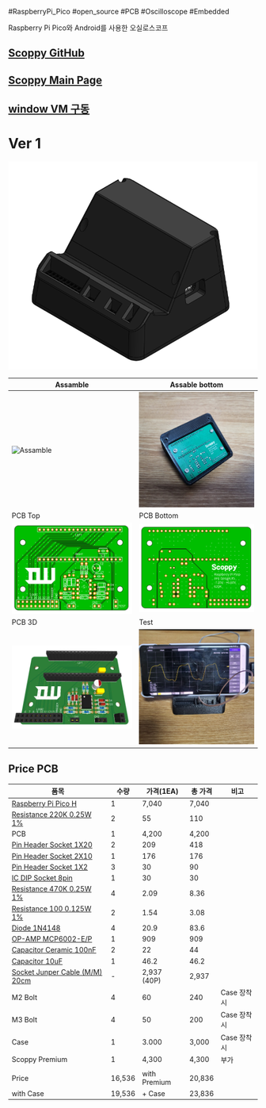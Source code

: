#RaspberryPi_Pico #open_source #PCB #Oscilloscope #Embedded 

Raspberry Pi Pico와 Android를 사용한 오실로스코프
## [Scoppy GitHub](https://github.com/fhdm-dev/scoppy?tab=readme-ov-file)

## [Scoppy Main Page](https://oscilloscope.fhdm.xyz/)

## [window VM 구동](https://www.youtube.com/watch?v=_g9r7l23ZEw)

# Ver 1
![Assamble](Image/Case.png)

| Assamble                          | Assable bottom                          |
| --------------------------------- | --------------------------------------- |
| ![Assamble](Image/Assamble_R.png) | ![Assamble](Image/Assamble_bottom.jpg)  |
| PCB Top                           | PCB Bottom                              |
| ![PCB_Top](Image/PCB_2D.png)      | ![PCB_Bottom](Image/PCB_2D_2.png)       |
| PCB 3D                            | Test                                    |
| ![PCB_Top](Image/PCB_3D.png)      | ![PCB_Top](Image/Oscilloscope_Test.jpg) |
## Price PCB

| 품목                                                                  | 수량     | 가격(1EA)      | 총 가격   | 비고        |
| ------------------------------------------------------------------- | ------ | ------------ | ------ | --------- |
| [Raspberry Pi Pico H](https://www.icbanq.com/P015416557)            | 1      | 7,040        | 7,040  |           |
| [Resistance 220K 0.25W 1%](https://www.icbanq.com/P000871689)       | 2      | 55           | 110    |           |
| PCB                                                                 | 1      | 4,200        | 4,200  |           |
| [Pin Header Socket 1X20](https://www.icbanq.com/P014161664)         | 2      | 209          | 418    |           |
| [Pin Header Socket 2X10](https://www.icbanq.com/P014161653)         | 1      | 176          | 176    |           |
| [Pin Header Socket 1X2](https://www.icbanq.com/P014161381)          | 3      | 30           | 90     |           |
| [IC DIP Socket 8pin](https://www.icbanq.com/P014161930)             | 1      | 30           | 30     |           |
| [Resistance 470K 0.25W 1%](https://www.icbanq.com/P014164031)       | 4      | 2.09         | 8.36   |           |
| [Resistance 100 0.125W 1%](https://www.icbanq.com/P000101125)       | 2      | 1.54         | 3.08   |           |
| [Diode 1N4148](https://www.icbanq.com/P014172384)                   | 4      | 20.9         | 83.6   |           |
| [OP-AMP MCP6002-E/P](https://www.icbanq.com/P001747922)             | 1      | 909          | 909    |           |
| [Capacitor Ceramic 100nF](https://www.icbanq.com/P004732381)        | 2      | 22           | 44     |           |
| [Capacitor 10uF](https://www.icbanq.com/P000147505)                 | 1      | 46.2         | 46.2   |           |
| [Socket Junper Cable (M/M) 20cm](https://www.icbanq.com/P005643535) | -      | 2,937 (40P)  | 2,937  |           |
| M2 Bolt                                                             | 4      | 60           | 240    | Case 장착 시 |
| M3 Bolt                                                             | 4      | 50           | 200    | Case 장착 시 |
| Case                                                                | 1      | 3.000        | 3,000  | Case 장착 시 |
| Scoppy Premium                                                      | 1      | 4,300        | 4,300  | 부가        |
|                                                                     |        |              |        |           |
| Price                                                               | 16,536 | with Premium | 20,836 |           |
| with Case                                                           | 19,536 | + Case       | 23,836 |           |
